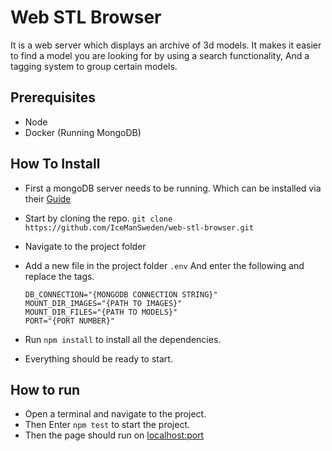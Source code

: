 # Web STL Browser
It is a web server which displays an archive of 3d models.
It makes it easier to find a model you are looking for by using a search functionality, And a tagging system to group certain models.

## Prerequisites
- Node
- Docker (Running MongoDB)

## How To Install
- First a mongoDB server needs to be running. Which can be installed via their [Guide](https://www.mongodb.com/docs/manual/installation/)
-  Start by cloning the repo.
    ``git clone https://github.com/IceManSweden/web-stl-browser.git``

- Navigate to the project folder
- Add a new file in the project folder ``.env`` And enter the following and replace the tags.

    ```
    DB_CONNECTION="{MONGODB CONNECTION STRING}"
    MOUNT_DIR_IMAGES="{PATH TO IMAGES}"
    MOUNT_DIR_FILES="{PATH TO MODELS}"
    PORT="{PORT NUMBER}"
    ```
-  Run ``npm install`` to install all the dependencies.
-  Everything should be ready to start.
  
## How to run
-  Open a terminal and navigate to the project.
-  Then Enter ``npm test`` to start the project.
-  Then the page should run on [localhost:port]()